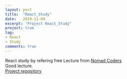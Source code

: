 ```yaml
---
layout: post
title:  "React_Study"
date:   2019-11-09
excerpt: "Project React_Study"
project: true
tag:
- React
- Study
comments: true
---
```


React study by refering free Lecture from <a href="https://academy.nomadcoders.co/courses/enrolled/216871">Nomad Coders</a><br>
Good lecture. <br>
<a href="https://github.com/Artyrie/study-app">Project repository</a>